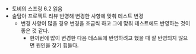 - 토비의 스프링 6.2 읽음
- 술담아 프로젝트 리뷰 반영해 변경한 사항에 맞춰 테스트 변경
  - 변경 사항이 많을 경우 변경을 조금씩 하고 그에 맞춰 테스트에도 반영하는 것이 좋은 것 같다.
	- 한꺼번에 많이 변경한 다음 테스트에 반영하려고 했을 때 잘 반영되지 않으면 원인을 찾기 힘들다.
